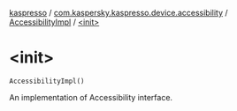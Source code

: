 [kaspresso](../../index.md) / [com.kaspersky.kaspresso.device.accessibility](../index.md) / [AccessibilityImpl](index.md) / [&lt;init&gt;](./-init-.md)

# &lt;init&gt;

`AccessibilityImpl()`

An implementation of Accessibility interface.

